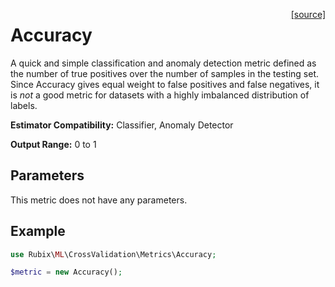<span style="float:right;"><a href="https://github.com/RubixML/ML/blob/master/src/CrossValidation/Metrics/Accuracy.php">[source]</a></span>

# Accuracy
A quick and simple classification and anomaly detection metric defined as the number of true positives over the number of samples in the testing set. Since Accuracy gives equal weight to false positives and false negatives, it is *not* a good metric for datasets with a highly imbalanced distribution of labels.

**Estimator Compatibility:** Classifier, Anomaly Detector

**Output Range:** 0 to 1

## Parameters
This metric does not have any parameters.

## Example
```php
use Rubix\ML\CrossValidation\Metrics\Accuracy;

$metric = new Accuracy();
```